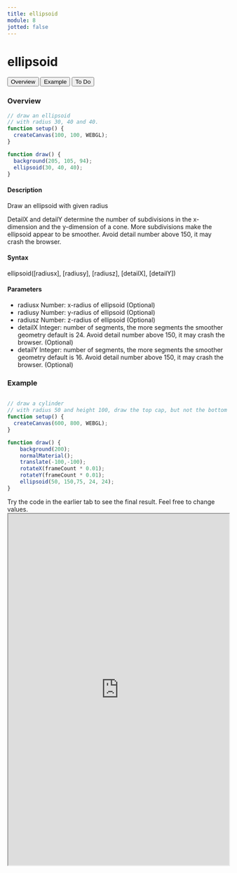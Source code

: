 ```yaml
---
title: ellipsoid
module: 8
jotted: false
---
```


# ellipsoid

<div class="tab">
  <button class="tablinks active" onclick="openTab(event, 'Overview')">Overview</button>
  <button class="tablinks" onclick="openTab(event, 'example')">Example</button>  
  <button class="tablinks" onclick="openTab(event, 'todo')">To Do</button>  
</div>

<div id="Overview" class="tabcontent" style="display:block"  >
<div class="tabhtml" markdown="1">

### Overview

```js
// draw an ellipsoid
// with radius 30, 40 and 40.
function setup() {
  createCanvas(100, 100, WEBGL);
}

function draw() {
  background(205, 105, 94);
  ellipsoid(30, 40, 40);
}
```

#### Description

Draw an ellipsoid with given radius

DetailX and detailY determine the number of subdivisions in the x-dimension and the y-dimension of a cone. More subdivisions make the ellipsoid appear to be smoother. Avoid detail number above 150, it may crash the browser.

#### Syntax

ellipsoid([radiusx], [radiusy], [radiusz], [detailX], [detailY])

#### Parameters

* radiusx Number: x-radius of ellipsoid (Optional)
* radiusy Number: y-radius of ellipsoid (Optional)
* radiusz Number: z-radius of ellipsoid (Optional)
* detailX Integer: number of segments, the more segments the smoother geometry default is 24. Avoid detail number above 150, it may crash the browser. (Optional)
* detailY Integer: number of segments, the more segments the smoother geometry default is 16. Avoid detail number above 150, it may crash the browser. (Optional)

</div>
</div>

<div id="example" class="tabcontent" style="display:block"  >
<div class="tabhtml" markdown="1">

### Example

```js

// draw a cylinder
// with radius 50 and height 100, draw the top cap, but not the bottom cap
function setup() {
  createCanvas(600, 800, WEBGL);
}

function draw() {
    background(200);
    normalMaterial();
    translate(-100,-100);
    rotateX(frameCount * 0.01);
    rotateY(frameCount * 0.01);
    ellipsoid(50, 150,75, 24, 24);
}
```

</div>
</div>

<div id="todo" class="tabcontent">
<div class="tabhtml" markdown="1">
Try the code in the earlier tab to see the final result. Feel free to change values. 

<iframe src="https://editor.p5js.org/michaelcassens/sketches/HG2y4qVvB" width="100%" height="800px"></iframe>
</div>
</div>